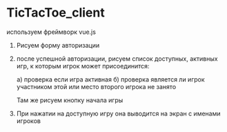# TicTacToe_client

используем фреймворк vue.js

1. Рисуем форму авторизации

2. после успешной авторизации, рисуем список доступных, активных игр, к которым игрок может присоединится:

    а) проверка если игра активная
    б) проверка является ли игрок участником этой или место второго игрока не занято

    Там же рисуем кнопку начала игры

3. При нажатии на доступную игру она выводится на экран с именами игроков